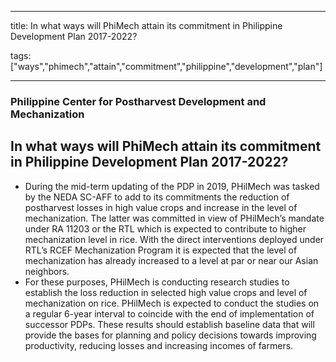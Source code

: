 
---

title: In what ways will PhiMech attain its commitment in Philippine Development Plan 2017-2022?

tags: ["ways","phimech","attain","commitment","philippine","development","plan"]

---

### Philippine Center for Postharvest Development and Mechanization

## In what ways will PhiMech attain its commitment in Philippine Development Plan 2017-2022?


 - During the mid-term updating of the PDP in 2019, PHilMech was tasked by the NEDA SC-AFF to add to its commitments the reduction of postharvest losses in high value crops and increase in the level of mechanization. The latter was committed in view of PHilMech’s mandate under RA 11203 or the RTL which is expected to contribute to higher mechanization level in rice. With the direct interventions deployed under RTL’s RCEF Mechanization Program it is expected that the level of mechanization has already increased to a level at par or near our Asian neighbors.
 - For these purposes, PHilMech is conducting research studies to establish the loss reduction in selected high value crops and level of mechanization on rice. PHilMech is expected to conduct the studies on a regular 6-year interval to coincide with the end of implementation of successor PDPs. These results should establish baseline data that will provide the bases for planning and policy decisions towards improving productivity, reducing losses and increasing incomes of farmers.
